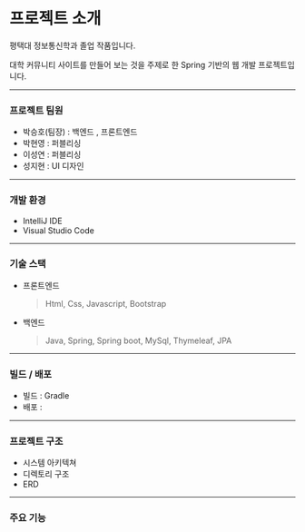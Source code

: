 # 프로젝트 소개
평택대 정보통신학과 졸업 작품입니다.

대학 커뮤니티 사이트를 만들어 보는 것을 주제로 한 Spring 기반의 웹 개발 프로젝트입니다. 

---
### 프로젝트 팀원
- 박승호(팀장) : 백엔드 , 프론트엔드
- 박현영 : 퍼블리싱
- 이성연 : 퍼블리싱
- 성지현 : UI 디자인

---
### 개발 환경
- IntelliJ IDE
- Visual Studio Code

---
### 기술 스택
- 프론트엔드
  > Html, Css, Javascript, Bootstrap
- 백엔드
  > Java, Spring, Spring boot, MySql, Thymeleaf, JPA

---
### 빌드 / 배포
- 빌드 : Gradle
- 배포 : 

---
### 프로젝트 구조
- 시스템 아키텍쳐
- 디렉토리 구조
- ERD

---
### 주요 기능
